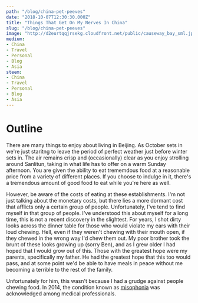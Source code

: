 ```yaml
---
path: "/blog/china-pet-peeves"
date: "2018-10-07T12:30:30.000Z"
title: "Things That Get On My Nerves In China"
slug: "/blog/china-pet-peeves"
image: "http://d2eurtqqjrsekg.cloudfront.net/public/causeway_bay_sml.jpeg"
medium:
- China
- Travel
- Personal
- Blog
- Asia
steem:
- China
- Travel
- Personal
- Blog
- Asia
---
```


# Outline
There are many things to enjoy about living in Beijing. As October sets in we're just staritng to leave the period of perfect weather just before winter sets in. The air remains crisp and (occasionally) clear as you enjoy strolling around Sanlitun, taking in what life has to offer on a warm Sunday afternoon. You are given the ability to eat trememdous food at a reasonable price from a variety of different places. If you choose to indulge in it, there's a tremendous amount of good food to eat while you're here as well.

However, be aware of the costs of eating at these establishments. I'm not just talking about the monetary costs, but there lies a more dormant cost that afflicts only a certain group of people. Unfortunately, I've tend to find myself in that group of people. I've understood this about myself for a long time, this is not a recent discovery in the slightest. For years, I shot dirty looks across the dinner table for those who would violate my ears with their loud chewing. Hell, even if they weren't chewing with their mouth open, if they chewed in the wrong way I'd chew them out. My poor brother took the brunt of these looks growing up (sorry Ben), and as I grew older I had hoped that I would grow out of this. Those with the greatest hope were my parents, specifically my father. He had the greatest hope that this too would pass, and at some point we'd be able to have meals in peace without me becoming a terrible to the rest of the family. 

Unfortunately for him, this wasn't because I had a grudge against people chewing food. In 2014, the condition known as [misophonia](https://www.webmd.com/mental-health/what-is-misophonia) was acknowledged among medical professionals.  
